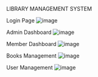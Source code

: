 LIBRARY MANAGEMENT SYSTEM

Login Page
![image](https://github.com/user-attachments/assets/e798fe16-826f-462a-9353-b55b06682da1)

Admin Dashboard
![image](https://github.com/user-attachments/assets/c73e0708-6ed0-489e-a96e-d27501efe428)

Member Dashboard
![image](https://github.com/user-attachments/assets/4a88a73c-b452-4d4a-b724-6f1e87f19758)

Books Management
![image](https://github.com/user-attachments/assets/73d5938c-38a0-4301-9055-242ec6df07f9)

User Management
![image](https://github.com/user-attachments/assets/7f3ee1c6-5e18-40a1-a7f2-b5630bd6c374)




